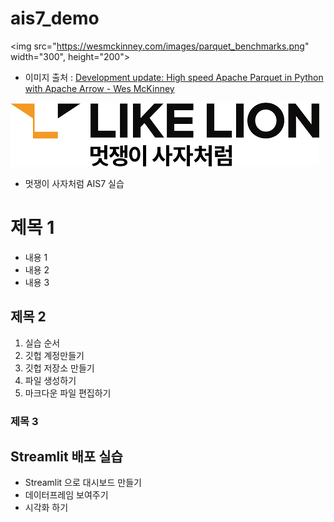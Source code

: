 # ais7_demo


<img src="https://wesmckinney.com/images/parquet_benchmarks.png" width="300", height="200">
* 이미지 출처 : [Development update: High speed Apache Parquet in Python with Apache Arrow - Wes McKinney](https://wesmckinney.com/blog/python-parquet-update/)

<img src="likelion.png">

* 멋쟁이 사자처럼 AIS7 실습

# 제목 1
* 내용 1
* 내용 2
* 내용 3

## 제목 2
1. 실습 순서
2. 깃헙 계정만들기
3. 깃헙 저장소 만들기
4. 파일 생성하기
5. 마크다운 파일 편집하기

### 제목 3


## Streamlit 배포 실습
* Streamlit 으로 대시보드 만들기
* 데이터프레임 보여주기
* 시각화 하기
